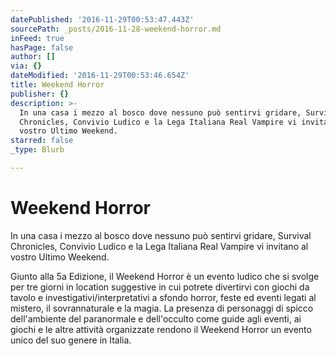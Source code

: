 ```yaml
---
datePublished: '2016-11-29T00:53:47.443Z'
sourcePath: _posts/2016-11-28-weekend-horror.md
inFeed: true
hasPage: false
author: []
via: {}
dateModified: '2016-11-29T00:53:46.654Z'
title: Weekend Horror
publisher: {}
description: >-
  In una casa i mezzo al bosco dove nessuno può sentirvi gridare, Survival
  Chronicles, Convivio Ludico e la Lega Italiana Real Vampire vi invitano al
  vostro Ultimo Weekend.
starred: false
_type: Blurb

---
```

# Weekend Horror

In una casa i mezzo al bosco dove nessuno può sentirvi gridare, Survival Chronicles, Convivio Ludico e la Lega Italiana Real Vampire vi invitano al vostro Ultimo Weekend.

Giunto alla 5a Edizione, il Weekend Horror è un evento ludico che si svolge per tre giorni in location suggestive in cui potrete divertirvi con giochi da tavolo e investigativi/interpretativi a sfondo horror, feste ed eventi legati al mistero, il sovrannaturale e la magia. La presenza di personaggi di spicco dell'ambiente del paranormale e dell'occulto come guide agli eventi, ai giochi e le altre attività organizzate rendono il Weekend Horror un evento unico del suo genere in Italia.